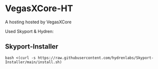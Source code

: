 # VegasXCore-HT
A hosting hosted by VegasXCore

Used Skyport & Hydren:

## Skyport-Installer
`````bash <(curl -s https://raw.githubusercontent.com/hydrenlabs/Skyport-Installer/main/install.sh)`````
